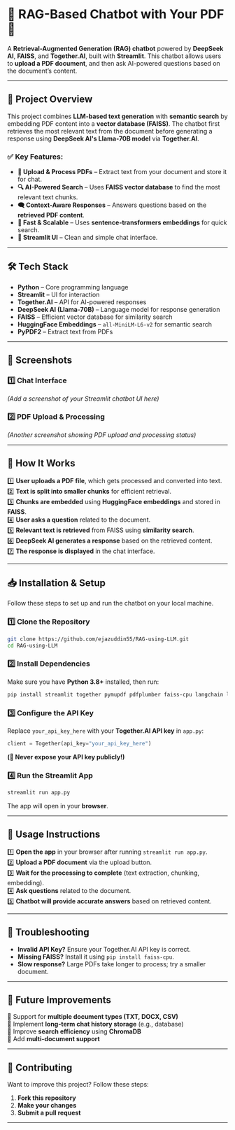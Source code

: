 

# **📄 RAG-Based Chatbot with Your PDF 🤖**  
A **Retrieval-Augmented Generation (RAG) chatbot** powered by **DeepSeek AI**, **FAISS**, and **Together.AI**, built with **Streamlit**. This chatbot allows users to **upload a PDF document**, and then ask AI-powered questions based on the document’s content.  

---

## **🌟 Project Overview**  
This project combines **LLM-based text generation** with **semantic search** by embedding PDF content into a **vector database (FAISS)**. The chatbot first retrieves the most relevant text from the document before generating a response using **DeepSeek AI's Llama-70B model** via **Together.AI**.  

### ✅ **Key Features:**  
- **📂 Upload & Process PDFs** – Extract text from your document and store it for chat.  
- **🔍 AI-Powered Search** – Uses **FAISS vector database** to find the most relevant text chunks.  
- **🗨️ Context-Aware Responses** – Answers questions based on the **retrieved PDF content**.  
- **🚀 Fast & Scalable** – Uses **sentence-transformers embeddings** for quick search.  
- **🎨 Streamlit UI** – Clean and simple chat interface.  

---

## **🛠️ Tech Stack**  
- **Python** – Core programming language  
- **Streamlit** – UI for interaction  
- **Together.AI** – API for AI-powered responses  
- **DeepSeek AI (Llama-70B)** – Language model for response generation  
- **FAISS** – Efficient vector database for similarity search  
- **HuggingFace Embeddings** – `all-MiniLM-L6-v2` for semantic search  
- **PyPDF2** – Extract text from PDFs  

---

## **📸 Screenshots**  
### **1️⃣ Chat Interface**  
*(Add a screenshot of your Streamlit chatbot UI here)*  
### **2️⃣ PDF Upload & Processing**  
*(Another screenshot showing PDF upload and processing status)*  

---

## **📌 How It Works**  
1️⃣ **User uploads a PDF file**, which gets processed and converted into text.  
2️⃣ **Text is split into smaller chunks** for efficient retrieval.  
3️⃣ **Chunks are embedded** using **HuggingFace embeddings** and stored in **FAISS**.  
4️⃣ **User asks a question** related to the document.  
5️⃣ **Relevant text is retrieved** from FAISS using **similarity search**.  
6️⃣ **DeepSeek AI generates a response** based on the retrieved content.  
7️⃣ **The response is displayed** in the chat interface.  

---

## **📥 Installation & Setup**  
Follow these steps to set up and run the chatbot on your local machine.  

### **1️⃣ Clone the Repository**  
```bash
git clone https://github.com/ejazuddin55/RAG-using-LLM.git
cd RAG-using-LLM
```

### **2️⃣ Install Dependencies**  
Make sure you have **Python 3.8+** installed, then run:  
```bash
pip install streamlit together pymupdf pdfplumber faiss-cpu langchain langchain-community
```

### **3️⃣ Configure the API Key**  
Replace `your_api_key_here` with your **Together.AI API key** in `app.py`:  
```python
client = Together(api_key="your_api_key_here")
```
**(🚨 Never expose your API key publicly!)**

### **4️⃣ Run the Streamlit App**  
```bash
streamlit run app.py
```
The app will open in your **browser**.

---

## **🎯 Usage Instructions**  
1️⃣ **Open the app** in your browser after running `streamlit run app.py`.  
2️⃣ **Upload a PDF document** via the upload button.  
3️⃣ **Wait for the processing to complete** (text extraction, chunking, embedding).  
4️⃣ **Ask questions** related to the document.  
5️⃣ **Chatbot will provide accurate answers** based on retrieved content.  

---

## **🔧 Troubleshooting**  
- **Invalid API Key?** Ensure your Together.AI API key is correct.  
- **Missing FAISS?** Install it using `pip install faiss-cpu`.  
- **Slow response?** Large PDFs take longer to process; try a smaller document.  

---

## **🚀 Future Improvements**  
🔹 Support for **multiple document types (TXT, DOCX, CSV)**  
🔹 Implement **long-term chat history storage** (e.g., database)  
🔹 Improve **search efficiency** using **ChromaDB**  
🔹 Add **multi-document support**  

---

## **🤝 Contributing**  
Want to improve this project? Follow these steps:  
1. **Fork this repository**  
2. **Make your changes**  
3. **Submit a pull request**  

---
